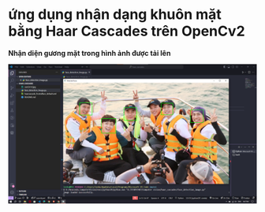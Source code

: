 # ứng dụng nhận dạng khuôn mặt bằng Haar Cascades trên OpenCv2

**Nhận diện gương mặt trong hình ảnh được tải lên**

![KetQua](./ketqua.png)
